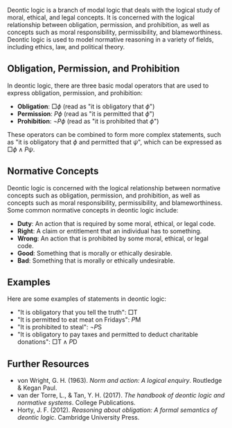 Deontic logic is a branch of modal logic that deals with the logical study of moral, ethical, and legal concepts. It is concerned with the logical relationship between obligation, permission, and prohibition, as well as concepts such as moral responsibility, permissibility, and blameworthiness. Deontic logic is used to model normative reasoning in a variety of fields, including ethics, law, and political theory.

## Obligation, Permission, and Prohibition

In deontic logic, there are three basic modal operators that are used to express obligation, permission, and prohibition:

-   **Obligation**: $\Box\phi$ (read as "it is obligatory that $\phi$")
-   **Permission**: $P\phi$ (read as "it is permitted that $\phi$")
-   **Prohibition**: $\neg P\phi$ (read as "it is prohibited that $\phi$")

These operators can be combined to form more complex statements, such as "it is obligatory that $\phi$ and permitted that $\psi$", which can be expressed as $\Box\phi\land P\psi$.

## Normative Concepts

Deontic logic is concerned with the logical relationship between normative concepts such as obligation, permission, and prohibition, as well as concepts such as moral responsibility, permissibility, and blameworthiness. Some common normative concepts in deontic logic include:

-   **Duty**: An action that is required by some moral, ethical, or legal code.
-   **Right**: A claim or entitlement that an individual has to something.
-   **Wrong**: An action that is prohibited by some moral, ethical, or legal code.
-   **Good**: Something that is morally or ethically desirable.
-   **Bad**: Something that is morally or ethically undesirable.

## Examples

Here are some examples of statements in deontic logic:

-   "It is obligatory that you tell the truth": $\Box\text{T}$
-   "It is permitted to eat meat on Fridays": $P\text{M}$
-   "It is prohibited to steal": $\neg P\text{S}$
-   "It is obligatory to pay taxes and permitted to deduct charitable donations": $\Box\text{T}\land P\text{D}$

## Further Resources

-   von Wright, G. H. (1963). _Norm and action: A logical enquiry_. Routledge & Kegan Paul.
-   van der Torre, L., & Tan, Y. H. (2017). _The handbook of deontic logic and normative systems_. College Publications.
-   Horty, J. F. (2012). _Reasoning about obligation: A formal semantics of deontic logic_. Cambridge University Press.